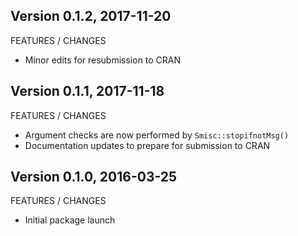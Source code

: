 Version 0.1.2, 2017-11-20
-----------------------------------------------------------------------------------

FEATURES / CHANGES

- Minor edits for resubmission to CRAN


Version 0.1.1, 2017-11-18
-----------------------------------------------------------------------------------

FEATURES / CHANGES

- Argument checks are now performed by `Smisc::stopifnotMsg()`
- Documentation updates to prepare for submission to CRAN


Version 0.1.0, 2016-03-25
-----------------------------------------------------------------------------------

FEATURES / CHANGES

- Initial package launch
